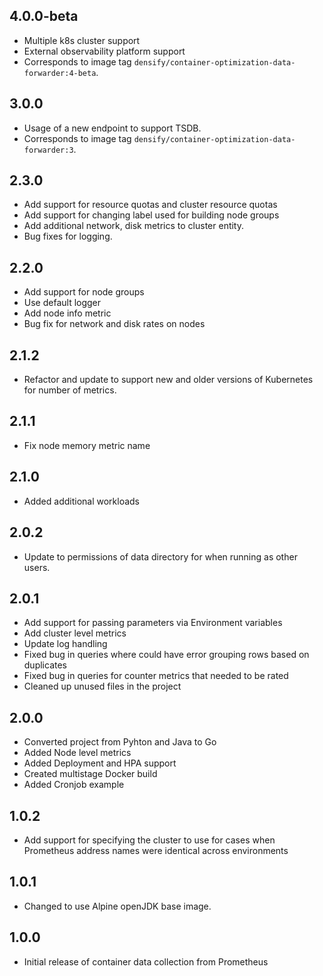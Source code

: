 ## 4.0.0-beta
* Multiple k8s cluster support
* External observability platform support
* Corresponds to image tag `densify/container-optimization-data-forwarder:4-beta`.

## 3.0.0
* Usage of a new endpoint to support TSDB.
* Corresponds to image tag `densify/container-optimization-data-forwarder:3`.

## 2.3.0
* Add support for resource quotas and cluster resource quotas
* Add support for changing label used for building node groups
* Add additional network, disk metrics to cluster entity. 
* Bug fixes for logging.

## 2.2.0
* Add support for node groups
* Use default logger
* Add node info metric
* Bug fix for network and disk rates on nodes

## 2.1.2

* Refactor and update to support new and older versions of Kubernetes for number of metrics. 

## 2.1.1

* Fix node memory metric name

## 2.1.0

* Added additional workloads

## 2.0.2

* Update to permissions of data directory for when running as other users.

## 2.0.1 

* Add support for passing parameters via Environment variables
* Add cluster level metrics
* Update log handling
* Fixed bug in queries where could have error grouping rows based on duplicates
* Fixed bug in queries for counter metrics that needed to be rated
* Cleaned up unused files in the project

## 2.0.0

* Converted project from Pyhton and Java to Go
* Added Node level metrics
* Added Deployment and HPA support
* Created multistage Docker build
* Added Cronjob example

## 1.0.2

* Add support for specifying the cluster to use for cases when Prometheus address names were identical across environments

## 1.0.1

* Changed to use Alpine openJDK base image.

## 1.0.0

* Initial release of container data collection from Prometheus
